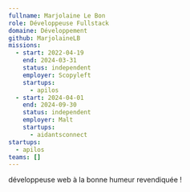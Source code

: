 ```yaml
---
fullname: Marjolaine Le Bon
role: Développeuse Fullstack
domaine: Développement
github: MarjolaineLB
missions:
  - start: 2022-04-19
    end: 2024-03-31
    status: independent
    employer: Scopyleft
    startups:
      - apilos
  - start: 2024-04-01
    end: 2024-09-30
    status: independent
    employer: Malt
    startups:
      - aidantsconnect
startups:
  - apilos
teams: []
---
```

développeuse web à la bonne humeur revendiquée !